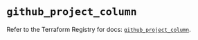 # `github_project_column`

Refer to the Terraform Registry for docs: [`github_project_column`](https://registry.terraform.io/providers/integrations/github/5.44.0/docs/resources/project_column).
